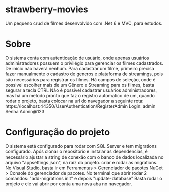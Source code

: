 # strawberry-movies
Um pequeno crud de filmes desenvolvido com .Net 6 e MVC, para estudos.

# Sobre
O sistema conta com autenticação de usuário, onde apenas usuários administradores possuem o privilégio para gerenciar os filmes cadastrados. De início não haverá nenhum.
Para cadastrar um filme, primeiro precisa fazer manualmente o cadastro de generos e plataforma de streamings, pois são necessários para registrar os filmes.
Há campos de seleção, onde é possivel escolher mais de um Gênero e Streaming para os filmes, basta segurar a tecla CTRL
Não é possivel cadastrar usuários administradores, mas há um metodo pronto que faz o registro automatico de um, quando rodar o projeto, basta colocar na url do navegador a seguinte rota:
https://localhost:44350/UserAuthentication/RegisterAdmin
Login: admin
Senha Admin@123

# Configuração do projeto
O sistema está configurado para rodar com SQL Server e tem migrations configurado.
Após clonar o repositório e instalar as dependencias, é necessário ajustar a string de conexão com o banco de dados localizada no arquivo "appsettings.json", na raiz do projeto. criar e rodar as migrations.
No Visual Studio, basta ir em Ferramentas > Gerenciador de pacotes NuGet > Console do gerenciador de pacotes.
No terminal que abrir rodar 2 comandos: "add-migrations init" e depois "update-database"
Basta rodar o projeto e ele vai abrir por conta uma nova aba no navegador.
